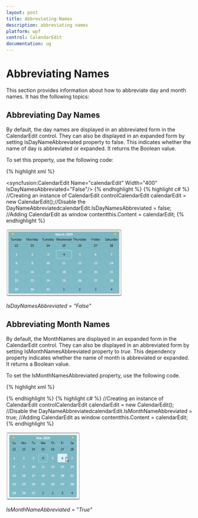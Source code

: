 ```yaml
---
layout: post
title: Abbreviating-Names
description: abbreviating names
platform: wpf
control: CalendarEdit
documentation: ug
---
```


# Abbreviating Names

This section provides information about how to abbreviate day and month names. It has the following topics:

## Abbreviating Day Names

By default, the day names are displayed in an abbreviated form in the CalendarEdit control. They can also be displayed in an expanded form by setting IsDayNameAbbreviated property to false. This indicates whether the name of day is abbreviated or expanded. It returns the Boolean value. 

To set this property, use the following code:

{% highlight xml %}
<!-- Adding calendar with day name expanded-->
<syncfusion:CalendarEdit Name="calendarEdit" Width="400" IsDayNamesAbbreviated="False"/>
{% endhighlight  %}
{% highlight c# %}
//Creating an instance of CalendarEdit controlCalendarEdit calendarEdit = new CalendarEdit();//Disable the DayNameAbbreviatedcalendarEdit.IsDayNamesAbbreviated = false; //Adding CalendarEdit as window contentthis.Content = calendarEdit;
{% endhighlight  %}


![](Abbreviating-Names_images/Abbreviating-Names_img1.jpeg)

_IsDayNamesAbbreviated = "False"_



## Abbreviating Month Names

By default, the MonthNames are displayed in an expanded form in the CalendarEdit control. They can also be displayed in an abbreviated form by setting IsMonthNamesAbbreviated property to _true_. This dependency property indicates whether the name of month is abbreviated or expanded. It returns a Boolean value.

To set the IsMonthNamesAbbreviated property, use the following code.

{% highlight xml %}

<!-- Adding calendar with month name been abbreviated --><syncfusion:CalendarEdit Name="calendarEdit" IsMonthNameAbbreviated="True"/>
{% endhighlight %}
{% highlight c# %}
//Creating an instance of CalendarEdit controlCalendarEdit calendarEdit = new CalendarEdit();
//Disable the DayNameAbbreviatedcalendarEdit.IsMonthNameAbbreviated = true;
//Adding CalendarEdit as window contentthis.Content = calendarEdit;
{% endhighlight %}


![](Abbreviating-Names_images/Abbreviating-Names_img2.jpeg)


_IsMonthNameAbbreviated = "True"_
